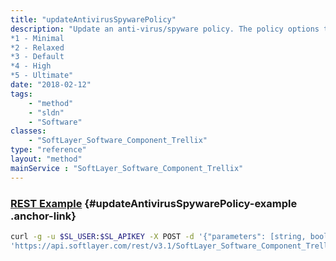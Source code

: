 ```yaml
---
title: "updateAntivirusSpywarePolicy"
description: "Update an anti-virus/spyware policy. The policy options that it accepts are the following: 
*1 - Minimal
*2 - Relaxed
*3 - Default
*4 - High
*5 - Ultimate"
date: "2018-02-12"
tags:
    - "method"
    - "sldn"
    - "Software"
classes:
    - "SoftLayer_Software_Component_Trellix"
type: "reference"
layout: "method"
mainService : "SoftLayer_Software_Component_Trellix"
---
```


### [REST Example](#updateAntivirusSpywarePolicy-example) <a href="/article/rest/"><i class="fas fa-question"></i></a> {#updateAntivirusSpywarePolicy-example .anchor-link} 
```bash
curl -g -u $SL_USER:$SL_APIKEY -X POST -d '{"parameters": [string, boolean]}' \
'https://api.softlayer.com/rest/v3.1/SoftLayer_Software_Component_Trellix/{SoftLayer_Software_Component_TrellixID}/updateAntivirusSpywarePolicy'
```
